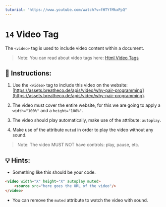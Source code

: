 ```yaml
---
tutorial: "https://www.youtube.com/watch?v=fHTYfMkxPpQ"
---
```


# `14` Video Tag

The `<video>` tag is used to include video content within a document.

> Note: You can read about video tags here: [Html Video Tags](https://www.w3schools.com/tags/tag_video.asp)

## 📝 Instructions:

1. Use the `<video>` tag to include this video on the website: [https://assets.breatheco.de/apis/video/why-pair-programming](https://assets.breatheco.de/apis/video/why-pair-programming).

2. The video must cover the entire website, for this we are going to apply a `width="100%"` and a `height="100%"`.

3. The video should play automatically, make use of the attribute: `autoplay`.

4. Make use of the attribute `muted` in order to play the video without any sound.

> Note: The video MUST NOT have controls: play, pause, etc.

## 💡 Hints:

+ Something like this should be your code.

```html
<video width="X" height="X" autoplay muted>
	<source src="here goes the URL of the video"/>
</video>
```

+ You can remove the `muted` attribute to watch the video with sound.
